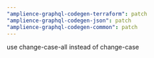 ```yaml
---
"amplience-graphql-codegen-terraform": patch
"amplience-graphql-codegen-json": patch
"amplience-graphql-codegen-common": patch
---
```


use change-case-all instead of change-case
